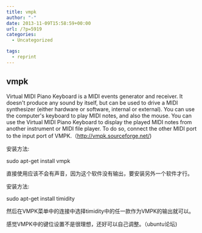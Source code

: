 ```yaml
---
title: vmpk
author: "-"
date: 2013-11-09T15:58:59+00:00
url: /?p=5919
categories:
  - Uncategorized

tags:
  - reprint
---
```

## vmpk
Virtual MIDI Piano Keyboard is a MIDI events generator and receiver. It doesn't produce any sound by itself, but can be used to drive a MIDI synthesizer (either hardware or software, internal or external). You can use the computer's keyboard to play MIDI notes, and also the mouse. You can use the Virtual MIDI Piano Keyboard to display the played MIDI notes from another instrument or MIDI file player. To do so, connect the other MIDI port to the input port of VMPK.（http://vmpk.sourceforge.net/) 
  
安装方法: 
  
sudo apt-get install vmpk

直接使用应该不会有声音，因为这个软件没有输出，要安装另外一个软件才行。
  
安装方法: 
  
sudo apt-get install timidity

然后在VMPK菜单中的连接中选择timidity中的任一款作为VMPK的输出就可以。
  
感觉VMPK中的键位设置不是很理想，还好可以自己调整。（ubuntu论坛) 

